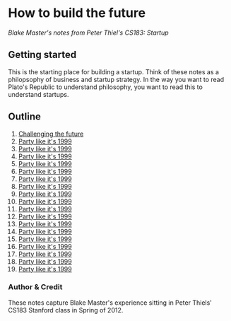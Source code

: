 # How to build the future
*Blake Master's notes from Peter Thiel's CS183: Startup*

## Getting started
This is the starting place for building a startup. Think of these notes as a philopsophy of business and startup strategy. In the way you want to read Plato's Republic to understand philosophy, you want to read this to understand startups.

## Outline

1. [Challenging the future](01-challenging-the-future.md)
2. [Party like it's 1999](02-party-like-its-1999.md)
2. [Party like it's 1999](02-party-like-its-1999.md)
2. [Party like it's 1999](02-party-like-its-1999.md)
2. [Party like it's 1999](02-party-like-its-1999.md)
2. [Party like it's 1999](02-party-like-its-1999.md)
2. [Party like it's 1999](02-party-like-its-1999.md)
2. [Party like it's 1999](02-party-like-its-1999.md)
2. [Party like it's 1999](02-party-like-its-1999.md)
2. [Party like it's 1999](02-party-like-its-1999.md)
2. [Party like it's 1999](02-party-like-its-1999.md)
2. [Party like it's 1999](02-party-like-its-1999.md)
2. [Party like it's 1999](02-party-like-its-1999.md)
2. [Party like it's 1999](02-party-like-its-1999.md)
2. [Party like it's 1999](02-party-like-its-1999.md)
2. [Party like it's 1999](02-party-like-its-1999.md)
2. [Party like it's 1999](02-party-like-its-1999.md)
2. [Party like it's 1999](02-party-like-its-1999.md)
2. [Party like it's 1999](02-party-like-its-1999.md)

### Author & Credit
These notes capture Blake Master's experience sitting in Peter Thiels' CS183 Stanford class in Spring of 2012.
